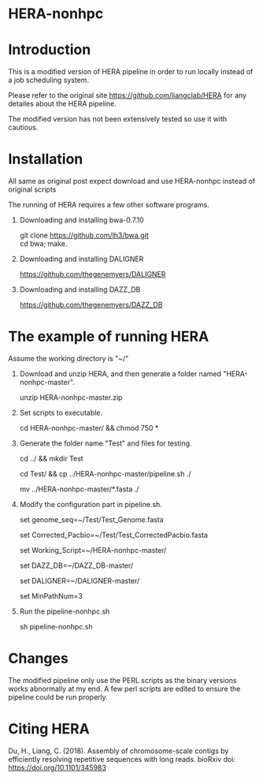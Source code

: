 # HERA-nonhpc
# Introduction
This is a modified version of HERA pipeline in order to run locally instead of a job scheduling system. 

Please refer to the original site https://github.com/liangclab/HERA for any detailes about the HERA pipeline.

The modified version has not been extensively tested so use it with cautious.


# Installation

All same as original post expect download and use HERA-nonhpc instead of original scripts

The running of HERA requires a few other software programs. 
1. Downloading and installing bwa-0.7.10
   
   git clone https://github.com/lh3/bwa.git  
   cd bwa; make.
2. Downloading and installing DALIGNER

   https://github.com/thegenemyers/DALIGNER
3. Downloading and installing DAZZ_DB

   https://github.com/thegenemyers/DAZZ_DB
   
 # The example of running HERA
 
 Assume the working directory is "~/"
 
 1. Download and unzip HERA, and then generate a folder named "HERA-nonhpc-master". 
    
    unzip HERA-nonhpc-master.zip
    
 2. Set scripts to executable.
    
    cd HERA-nonhpc-master/ && chmod 750 *
    
 3. Generate the folder name "Test" and files for testing.
 
    cd ../ && mkdir Test
    
    cd Test/ && cp ../HERA-nonhpc-master/pipeline.sh ./
    
    mv ../HERA-nonhpc-master/*.fasta ./
    
 4. Modify the configuration part in pipeline.sh.

    set genome_seq=~/Test/Test_Genome.fasta
    
    set Corrected_Pacbio=~/Test/Test_CorrectedPacbio.fasta
    
    set Working_Script=~/HERA-nonhpc-master/
    
    set DAZZ_DB=~/DAZZ_DB-master/
    
    set DALIGNER=~/DALIGNER-master/
    
    set MinPathNum=3
    
      
 5. Run the pipeline-nonhpc.sh
 
    sh pipeline-nonhpc.sh
    


   
# Changes

The modified pipeline only use the PERL scripts as the binary versions works abnormally at my end. A few perl scripts are edited to ensure the pipeline could be run properly.




# Citing HERA

Du, H., Liang, C. (2018). Assembly of chromosome-scale contigs by efficiently resolving repetitive sequences with long reads. bioRxiv    doi: https://doi.org/10.1101/345983

